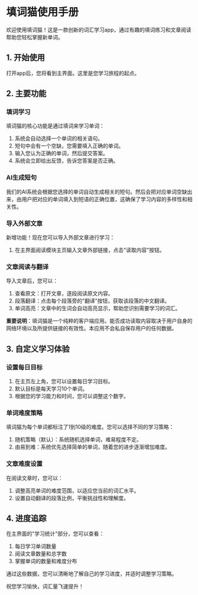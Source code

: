 # 填词猫使用手册

欢迎使用填词猫！这是一款创新的词汇学习app，通过有趣的填词练习和文章阅读帮助您轻松掌握新单词。

## 1. 开始使用

打开app后，您将看到主界面。这里是您学习旅程的起点。

## 2. 主要功能

### 填词学习

填词猫的核心功能是通过填词来学习单词：
1. 系统会自动选择一个单词的相关语句。
2. 短句中会有一个空缺，您需要填入正确的单词。
3. 输入您认为正确的单词，然后提交答案。
4. 系统会立即给出反馈，告诉您答案是否正确。

### AI生成短句

我们的AI系统会根据您选择的单词自动生成相关的短句。然后会把对应单词空缺出来，由用户把对应的单词填入到短语的正确位置，这确保了学习内容的多样性和相关性。

### 导入外部文章

新增功能！现在您可以导入外部文章进行学习：
1. 在主界面阅读模块主页输入文章外部链接，点击"读取内容"按钮。

### 文章阅读与翻译

导入文章后，您可以：
1. 查看原文：打开文章，逐段阅读原文内容。
2. 段落翻译：点击每个段落旁的"翻译"按钮，获取该段落的中文翻译。
3. 单词高亮：文章中的生词会自动高亮显示，帮助您识别需要学习的词汇。

**重要说明**：填词猫是一个纯粹的客户端应用。能否成功读取内容取决于用户自身的网络环境以及所提供链接的有效性。本应用不会私自保存用户的任何数据。

## 3. 自定义学习体验

### 设置每日目标

1. 在主页左上角，您可以设置每日学习目标。
2. 默认目标是每天学习10个单词。
3. 根据您的学习能力和时间，您可以调整这个数字。

### 单词难度策略

填词猫为每个单词都标注了1到10级的难度。您可以选择不同的学习策略：
1. 随机策略（默认）：系统随机选择单词，难易程度不定。
2. 由易到难：系统优先选择简单的单词，随着您的进步逐渐增加难度。

### 文章难度设置

在阅读文章时，您可以：
1. 调整高亮单词的难度范围，以适应您当前的词汇水平。
2. 设置自动翻译的段落比例，平衡挑战性和理解度。

## 4. 进度追踪

在主界面的"学习统计"部分，您可以查看：
1. 每日学习单词数量
2. 阅读文章数量和总字数
3. 掌握单词的数量和难度分布

通过这些数据，您可以清晰地了解自己的学习进度，并适时调整学习策略。

祝您学习愉快，词汇量飞速提升！